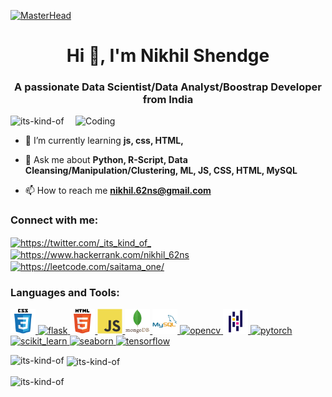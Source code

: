 [![MasterHead](https://media0.giphy.com/headers/monstercat/LQnX59nHBsOV.gif)](https://its-kind-of.io)
<h1 align="center">Hi 👋, I'm Nikhil Shendge</h1>
<h3 align="center">A passionate Data Scientist/Data Analyst/Boostrap Developer from India</h3>
<img align="right" alt="Coding" width="400" src="https://media1.giphy.com/media/BuReg1EyvWaac/200.gif">


<p align="left"> <img src="https://komarev.com/ghpvc/?username=its-kind-of&label=Profile%20views&color=0e75b6&style=flat" alt="its-kind-of" /> </p>



- 🌱 I’m currently learning **js, css, HTML,**

- 💬 Ask me about **Python, R-Script, Data Cleansing/Manipulation/Clustering, ML, JS, CSS, HTML, MySQL**

- 📫 How to reach me **nikhil.62ns@gmail.com**

<h3 align="left">Connect with me:</h3>
<p align="left">
<a href="https://twitter.com/https://twitter.com/_its_kind_of_" target="blank"><img align="center" src="https://raw.githubusercontent.com/rahuldkjain/github-profile-readme-generator/master/src/images/icons/Social/twitter.svg" alt="https://twitter.com/_its_kind_of_" height="30" width="40" /></a>
<a href="https://www.hackerrank.com/https://www.hackerrank.com/nikhil_62ns" target="blank"><img align="center" src="https://raw.githubusercontent.com/rahuldkjain/github-profile-readme-generator/master/src/images/icons/Social/hackerrank.svg" alt="https://www.hackerrank.com/nikhil_62ns" height="30" width="40" /></a>
<a href="https://www.leetcode.com/https://leetcode.com/saitama_one/" target="blank"><img align="center" src="https://raw.githubusercontent.com/rahuldkjain/github-profile-readme-generator/master/src/images/icons/Social/leet-code.svg" alt="https://leetcode.com/saitama_one/" height="30" width="40" /></a>
</p>

<h3 align="left">Languages and Tools:</h3>
<p align="left"> <a href="https://www.w3schools.com/css/" target="_blank" rel="noreferrer"> <img src="https://raw.githubusercontent.com/devicons/devicon/master/icons/css3/css3-original-wordmark.svg" alt="css3" width="40" height="40"/> </a> <a href="https://flask.palletsprojects.com/" target="_blank" rel="noreferrer"> <img src="https://www.vectorlogo.zone/logos/pocoo_flask/pocoo_flask-icon.svg" alt="flask" width="40" height="40"/> </a> <a href="https://www.w3.org/html/" target="_blank" rel="noreferrer"> <img src="https://raw.githubusercontent.com/devicons/devicon/master/icons/html5/html5-original-wordmark.svg" alt="html5" width="40" height="40"/> </a> <a href="https://developer.mozilla.org/en-US/docs/Web/JavaScript" target="_blank" rel="noreferrer"> <img src="https://raw.githubusercontent.com/devicons/devicon/master/icons/javascript/javascript-original.svg" alt="javascript" width="40" height="40"/> </a> <a href="https://www.mongodb.com/" target="_blank" rel="noreferrer"> <img src="https://raw.githubusercontent.com/devicons/devicon/master/icons/mongodb/mongodb-original-wordmark.svg" alt="mongodb" width="40" height="40"/> </a> <a href="https://www.mysql.com/" target="_blank" rel="noreferrer"> <img src="https://raw.githubusercontent.com/devicons/devicon/master/icons/mysql/mysql-original-wordmark.svg" alt="mysql" width="40" height="40"/> </a> <a href="https://opencv.org/" target="_blank" rel="noreferrer"> <img src="https://www.vectorlogo.zone/logos/opencv/opencv-icon.svg" alt="opencv" width="40" height="40"/> </a> <a href="https://pandas.pydata.org/" target="_blank" rel="noreferrer"> <img src="https://raw.githubusercontent.com/devicons/devicon/2ae2a900d2f041da66e950e4d48052658d850630/icons/pandas/pandas-original.svg" alt="pandas" width="40" height="40"/> </a> <a href="https://pytorch.org/" target="_blank" rel="noreferrer"> <img src="https://www.vectorlogo.zone/logos/pytorch/pytorch-icon.svg" alt="pytorch" width="40" height="40"/> </a> <a href="https://scikit-learn.org/" target="_blank" rel="noreferrer"> <img src="https://upload.wikimedia.org/wikipedia/commons/0/05/Scikit_learn_logo_small.svg" alt="scikit_learn" width="40" height="40"/> </a> <a href="https://seaborn.pydata.org/" target="_blank" rel="noreferrer"> <img src="https://seaborn.pydata.org/_images/logo-mark-lightbg.svg" alt="seaborn" width="40" height="40"/> </a> <a href="https://www.tensorflow.org" target="_blank" rel="noreferrer"> <img src="https://www.vectorlogo.zone/logos/tensorflow/tensorflow-icon.svg" alt="tensorflow" width="40" height="40"/> </a> </p>

<p><img align="left" src="https://github-readme-stats.vercel.app/api/top-langs?username=its-kind-of&show_icons=true&locale=en&layout=compact" alt="its-kind-of" /></p>

<p>&nbsp;<img align="center" src="https://github-readme-stats.vercel.app/api?username=its-kind-of&show_icons=true&locale=en" alt="its-kind-of" /></p>

<p><img align="center" src="https://github-readme-streak-stats.herokuapp.com/?user=its-kind-of&" alt="its-kind-of" /></p>
